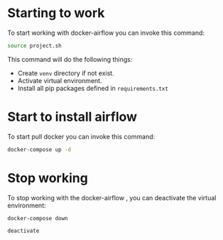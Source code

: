 # Starting to work

To start working with docker-airflow you can invoke this command:

```bash
source project.sh
```

This command will do the following things:

- Create `venv` directory if not exist.
- Activate virtual environment.
- Install all pip packages defined in `requirements.txt`


# Start to install airflow

To start pull docker you can invoke this command:

```zsh
docker-compose up -d
```

# Stop working

To stop working with the docker-airflow , you can deactivate the virtual environment:

```zsh
docker-compose down
```

```zsh
deactivate
```